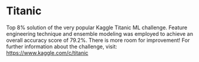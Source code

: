 # Titanic

Top 8% solution of the very popular Kaggle Titanic ML challenge. Feature engineering technique and ensemble modeling was employed to achieve an overall accuracy score of 79.2%. There is more room for improvement! For further information about the challenge, visit: https://www.kaggle.com/c/titanic
